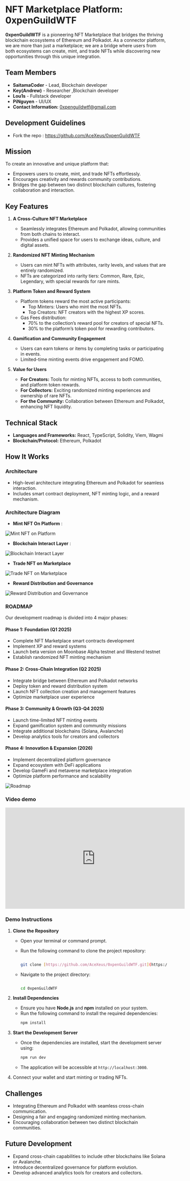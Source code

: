 # **NFT Marketplace Platform: 0xpenGuildWTF**

**0xpenGuildWTF** is a pioneering NFT Marketplace that bridges the thriving blockchain ecosystems of Ethereum and Polkadot. As a connector platform, we are more than just a marketplace; we are a bridge where users from both ecosystems can create, mint, and trade NFTs while discovering new opportunities through this unique integration.


## **Team Members**  

- **SaitamaCoder** - Lead, Blockchain developer  
- **Key(Andrew)** - Researcher ,Blockchain developer 
- **Lou1s** - Fullstack developer
- **PiNguyen** - UI/UX  
- **Contact Information:** 0xpenguildwtf@gmail.com

## **Development Guidelines**  

- Fork the repo : https://github.com/AceXeus/0xpenGuildWTF  


## **Mission**  

To create an innovative and unique platform that:  

- Empowers users to create, mint, and trade NFTs effortlessly.  
- Encourages creativity and rewards community contributions.  
- Bridges the gap between two distinct blockchain cultures, fostering collaboration and interaction.  


## **Key Features**  

1. **A Cross-Culture NFT Marketplace**  
   - Seamlessly integrates Ethereum and Polkadot, allowing communities from both chains to interact.  
   - Provides a unified space for users to exchange ideas, culture, and digital assets.  

2. **Randomized NFT Minting Mechanism**  
   - Users can mint NFTs with attributes, rarity levels, and values that are entirely randomized.  
   - NFTs are categorized into rarity tiers: Common, Rare, Epic, Legendary, with special rewards for rare mints.  

3. **Platform Token and Reward System**  
   - Platform tokens reward the most active participants:  
     - Top Minters: Users who mint the most NFTs.  
     - Top Creators: NFT creators with the highest XP scores.  
   - Gas Fees distribution:  
     - 70% to the collection’s reward pool for creators of special NFTs.  
     - 30% to the platform’s token pool for rewarding contributors.  

4. **Gamification and Community Engagement**  
   - Users can earn tokens or items by completing tasks or participating in events.  
   - Limited-time minting events drive engagement and FOMO.  

5. **Value for Users**  
   - **For Creators:** Tools for minting NFTs, access to both communities, and platform token rewards.  
   - **For Collectors:** Exciting randomized minting experiences and ownership of rare NFTs.  
   - **For the Community:** Collaboration between Ethereum and Polkadot, enhancing NFT liquidity.  


## **Technical Stack**  

- **Languages and Frameworks:** React, TypeScript, Solidity, Viem, Wagmi
- **Blockchain/Protocol:** Ethereum, Polkadot


## **How It Works**  

### Architecture  
- High-level architecture integrating Ethereum and Polkadot for seamless interaction.  
- Includes smart contract deployment, NFT minting logic, and a reward mechanism.  



### Architecture Diagram

- **Mint NFT On Platform** :

<img alt="Mint NFT on Platform" src="./public/architechture/Mint.png" />

- **Blockchain Interact Layer** :

<img alt="Blockchain Interact Layer" src="./public/architechture/BlockchainLayer.png" />

- **Trade NFT on Marketplace**

<img alt="Trade NFT on Marketplace" src="./public/architechture/Trade.png" />

- **Reward Distribution and Governance**

<img alt="Reward Distribution and Governance" src="./public/architechture/PenguildPool.png" />

### ROADMAP

Our development roadmap is divided into 4 major phases:

#### Phase 1: Foundation (Q1 2025)
- Complete NFT Marketplace smart contracts development
- Implement XP and reward systems
- Launch beta version on Moonbase Alpha testnet and Westend testnet
- Establish randomized NFT minting mechanism

#### Phase 2: Cross-Chain Integration (Q2 2025)
- Integrate bridge between Ethereum and Polkadot networks
- Deploy token and reward distribution system
- Launch NFT collection creation and management features
- Optimize marketplace user experience

#### Phase 3: Community & Growth (Q3-Q4 2025)
- Launch time-limited NFT minting events
- Expand gamification system and community missions
- Integrate additional blockchains (Solana, Avalanche)
- Develop analytics tools for creators and collectors

#### Phase 4: Innovation & Expansion (2026)
- Implement decentralized platform governance
- Expand ecosystem with DeFi applications
- Develop GameFi and metaverse marketplace integration
- Optimize platform performance and scalability

<img alt="Roadmap" src="./public/architechture/Roadmap.png" />

### Video demo

<iframe width="560" height="315" src="https://www.youtube.com/embed/aqCzEQ9IWX0" frameborder="0" allowfullscreen></iframe>

### Demo Instructions  

1. **Clone the Repository**  
   - Open your terminal or command prompt.  
   - Run the following command to clone the project repository:
     
     ```bash
     
     git clone [https://github.com/AceXeus/0xpenGuildWTF.git](https://github.com/AceXeus/0xpenGuildWTF.git)
     
     ```  
   - Navigate to the project directory:
      
     ```bash
     
     cd 0xpenGuildWTF
     
     ```  

2. **Install Dependencies**  
   - Ensure you have **Node.js** and **npm** installed on your system.  
   - Run the following command to install the required dependencies:  
     ```bash
     npm install
     ```  

3. **Start the Development Server**  
   - Once the dependencies are installed, start the development server using:  
     ```bash
     npm run dev
     ```  
   - The application will be accessible at `http://localhost:3000`.
       
4. Connect your wallet and start minting or trading NFTs.  


## **Challenges**  

- Integrating Ethereum and Polkadot with seamless cross-chain communication.  
- Designing a fair and engaging randomized minting mechanism.  
- Encouraging collaboration between two distinct blockchain communities.  


## **Future Development**  

- Expand cross-chain capabilities to include other blockchains like Solana or Avalanche.  
- Introduce decentralized governance for platform evolution.  
- Develop advanced analytics tools for creators and collectors.  
